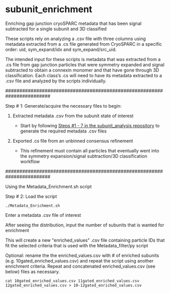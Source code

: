 # subunit_enrichment
Enriching gap junction cryoSPARC metadata that has been signal subtracted for a single subunit and 3D classified

These scripts rely on analyzing a .csv file with three columns using metadata extracted from a .cs file generated from CryoSPARC in a specific order: uid, sym_expand/idx and sym_expand/src_uid.

The intended input for these scripts is metadata that was extracted from a .cs file from gap junction particles that were symmetry expanded and signal subtracted to obtain a connexin monomer and that have gone through 3D classification. Each class’s .cs will need to have its metadata extracted to a .csv file and analyzed by the scripts individually.


########################################################################


Step # 1: Generate/acquire the necessary files to begin:

1) Extracted metadata .csv from the subunit state of interest
   - Start by following [Steps #1 - 7 in the subunit_analysis repository](https://github.com/reichow-lab/subunit_analysis/blob/main/README.md) to generate the required metadata .csv files

2) Exported .cs file from an unbinned consensus refinement
   - This refinement must contain all particles that eventually went into the symmetry expansion/signal subtraction/3D classification workflow


########################################################################


Using the Metadata_Enrichment.sh script

Step # 2: Load the script
```
./Metadata_Enrichment.sh
```
Enter a metadata .csv file of interest

After seeing the distribution, input the number of subunits that is wanted for enrichment

This will create a new "enriched_values" .csv file containing particle IDs that fit the selected criteria that is used with the Metadata_filter/py script

Optional: rename the the enriched_values.csv with # of enriched subunits (e.g. 10gated_enriched_values.csv) and repeat the script using another enrichment criteria. Repeat and concatenated enriched_values.csv (see below) files as necessary.
```
cat 10gated_enriched_values.csv 11gated_enriched_values.csv 12gated_enriched_values.csv > 10-12gated_enriched_values.csv
```

